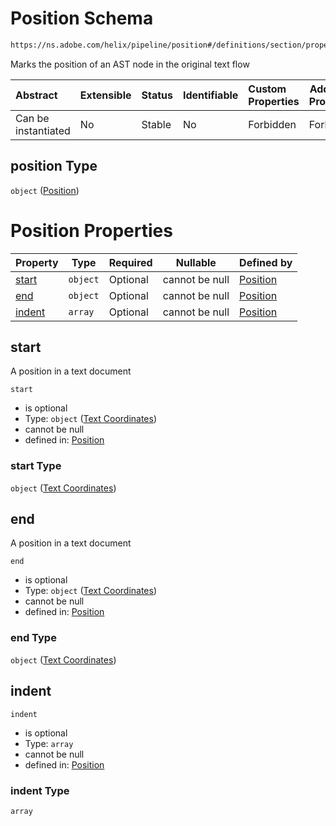# Position Schema

```txt
https://ns.adobe.com/helix/pipeline/position#/definitions/section/properties/position
```

Marks the position of an AST node in the original text flow


| Abstract            | Extensible | Status | Identifiable | Custom Properties | Additional Properties | Access Restrictions | Defined In                                                          |
| :------------------ | ---------- | ------ | ------------ | :---------------- | --------------------- | ------------------- | ------------------------------------------------------------------- |
| Can be instantiated | No         | Stable | No           | Forbidden         | Forbidden             | none                | [section.schema.json\*](section.schema.json "open original schema") |

## position Type

`object` ([Position](section-definitions-section-properties-position.md))

# Position Properties

| Property          | Type     | Required | Nullable       | Defined by                                                                                                                       |
| :---------------- | -------- | -------- | -------------- | :------------------------------------------------------------------------------------------------------------------------------- |
| [start](#start)   | `object` | Optional | cannot be null | [Position](position-properties-text-coordinates.md "https&#x3A;//ns.adobe.com/helix/pipeline/textcoordinates#/properties/start") |
| [end](#end)       | `object` | Optional | cannot be null | [Position](position-properties-text-coordinates.md "https&#x3A;//ns.adobe.com/helix/pipeline/textcoordinates#/properties/end")   |
| [indent](#indent) | `array`  | Optional | cannot be null | [Position](position-properties-indent.md "https&#x3A;//ns.adobe.com/helix/pipeline/position#/properties/indent")                 |

## start

A position in a text document


`start`

-   is optional
-   Type: `object` ([Text Coordinates](position-properties-text-coordinates.md))
-   cannot be null
-   defined in: [Position](position-properties-text-coordinates.md "https&#x3A;//ns.adobe.com/helix/pipeline/textcoordinates#/properties/start")

### start Type

`object` ([Text Coordinates](position-properties-text-coordinates.md))

## end

A position in a text document


`end`

-   is optional
-   Type: `object` ([Text Coordinates](position-properties-text-coordinates.md))
-   cannot be null
-   defined in: [Position](position-properties-text-coordinates.md "https&#x3A;//ns.adobe.com/helix/pipeline/textcoordinates#/properties/end")

### end Type

`object` ([Text Coordinates](position-properties-text-coordinates.md))

## indent




`indent`

-   is optional
-   Type: `array`
-   cannot be null
-   defined in: [Position](position-properties-indent.md "https&#x3A;//ns.adobe.com/helix/pipeline/position#/properties/indent")

### indent Type

`array`
